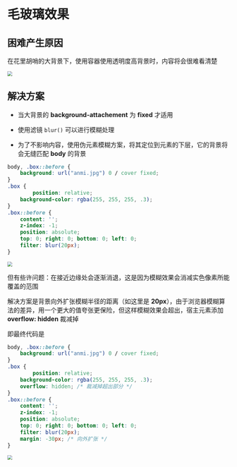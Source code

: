 # 毛玻璃效果

## 困难产生原因

在花里胡哨的大背景下，使用容器使用透明度高背景时，内容将会很难看清楚

<img src="https://cdn.jsdelivr.net/gh/kingmusi/blogImages/img/20210409211812.png" style="zoom:67%;" />

## 解决方案

- 当大背景的 **background-attachement** 为 **fixed** 才适用

- 使用滤镜 `blur()` 可以进行模糊处理
- 为了不影响内容，使用伪元素模糊方案，将其定位到元素的下层，它的背景将会无缝匹配 **body** 的背景

```css
body, .box::before {
    background: url("anmi.jpg") 0 / cover fixed;
}
.box {
		position: relative;
    background-color: rgba(255, 255, 255, .3);
}
.box::before {
    content: '';
    z-index: -1;
    position: absolute;
    top: 0; right: 0; bottom: 0; left: 0;
    filter: blur(20px);
}
```

<img src="https://cdn.jsdelivr.net/gh/kingmusi/blogImages/img/20210409212424.png" style="zoom:67%;" />

但有些许问题：在接近边缘处会逐渐消退，这是因为模糊效果会消减实色像素所能覆盖的范围

解决方案是背景向外扩张模糊半径的距离（如这里是 **20px**），由于浏览器模糊算法的差异，用一个更大的值夸张更保险，但这样模糊效果会超出，宿主元素添加 **overflow: hidden** 裁减掉

即最终代码是

```css
body, .box::before {
    background: url("anmi.jpg") 0 / cover fixed;
}
.box {
		position: relative;
    background-color: rgba(255, 255, 255, .3);
    overflow: hidden; /* 裁减掉超出部分 */
}
.box::before {
    content: '';
    z-index: -1;
    position: absolute;
    top: 0; right: 0; bottom: 0; left: 0;
    filter: blur(20px);
    margin: -30px; /* 向外扩张 */
}
```

<img src="https://cdn.jsdelivr.net/gh/kingmusi/blogImages/img/20210409213257.png" style="zoom:67%;" />